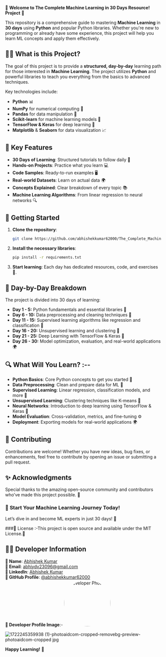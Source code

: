 🎉 **Welcome to The Complete Machine Learning in 30 Days Resource! Project** 🎉

This repository is a comprehensive guide to mastering **Machine Learning** in **30 days** using **Python** and popular Python libraries. Whether you're new to programming or already have some experience, this project will help you learn ML concepts and apply them effectively.

## 🧑‍🏫 **What is this Project?**

The goal of this project is to provide a **structured, day-by-day** learning path for those interested in **Machine Learning**. The project utilizes **Python** and powerful libraries to teach you everything from the basics to advanced techniques.

Key technologies include:

- **Python** 📊
- **NumPy** for numerical computing 🔢
- **Pandas** for data manipulation 🐼
- **Scikit-learn** for machine learning models 🔧
- **TensorFlow & Keras** for deep learning 🤖
- **Matplotlib** & **Seaborn** for data visualization 📈

## 🔑 **Key Features**

- **30 Days of Learning**: Structured tutorials to follow daily 📅
- **Hands-on Projects**: Practice what you learn 💻
- **Code Samples**: Ready-to-run examples 🖥️
- **Real-world Datasets**: Learn on actual data 🌍
- **Concepts Explained**: Clear breakdown of every topic 📚
- **Machine Learning Algorithms**: From linear regression to neural networks 🔍

## 🚀 **Getting Started**

1. **Clone the repository**:
   ```bash
   git clone https://github.com/abhishekkumar62000/The_Complete_Machine_Learning-in-30-Days.git
   ```

2. **Install the necessary libraries**:
   ```bash
   pip install -r requirements.txt
   ```

3. **Start learning**: Each day has dedicated resources, code, and exercises 📂.

## 🌟 **Day-by-Day Breakdown**

The project is divided into 30 days of learning:

- **Day 1 - 5:** Python fundamentals and essential libraries 🐍
- **Day 6 - 10:** Data preprocessing and cleaning techniques 🔄
- **Day 11 - 15:** Supervised learning algorithms like regression and classification 🔧
- **Day 16 - 20:** Unsupervised learning and clustering 🧩
- **Day 21 - 25:** Deep Learning with TensorFlow & Keras 🧠
- **Day 26 - 30:** Model optimization, evaluation, and real-world applications 🌍

## 🔍 **What Will You Learn?** :--

- **Python Basics**: Core Python concepts to get you started 🐍
- **Data Preprocessing**: Clean and prepare data for ML 🧹
- **Supervised Learning**: Linear regression, classification models, and more 🔧
- **Unsupervised Learning**: Clustering techniques like K-means 🧩
- **Neural Networks**: Introduction to deep learning using TensorFlow & Keras 🤖
- **Model Evaluation**: Cross-validation, metrics, and fine-tuning ⚙️
- **Deployment**: Exporting models for real-world applications 🌍

## 🤝 **Contributing**

Contributions are welcome! Whether you have new ideas, bug fixes, or enhancements, feel free to contribute by opening an issue or submitting a pull request.

## ✨ **Acknowledgments**

Special thanks to the amazing open-source community and contributors who’ve made this project possible. 🙌

### 🚀 **Start Your Machine Learning Journey Today!**
Let’s dive in and become ML experts in just 30 days! 🎉

###📝 License :-This project is open source and available under the MIT License.📝

## 👨‍💻 Developer Information

**👤 Name**: [Abhishek Kumar](https://www.linkedin.com/in/abhishek-kumar-70a69829a/)  
**📧 Email**: [abhiydv23096@gmail.com](mailto:abhiydv23096@gmail.com)  
**🔗 LinkedIn**: [Abhishek Kumar](https://www.linkedin.com/in/abhishek-kumar-70a69829a/)  
**🐙 GitHub Profile**: [@abhishekkumar62000](https://github.com/abhishekkumar62000)  
**📸 Developer Profile Image**:- <img src="![1722245359938 (1)-photoaidcom-cropped-removebg-preview-photoaidcom-cropped jpg](https://github.com/user-attachments/assets/31ddd1bd-ccd9-46a4-921b-139d381f6f01)" width="150" height="150" style="border-radius: 50%;" alt="Developer Photo">

![1722245359938 (1)-photoaidcom-cropped-removebg-preview-photoaidcom-cropped jpg](https://github.com/user-attachments/assets/31ddd1bd-ccd9-46a4-921b-139d381f6f01)


**Happy Learning!** 🎉

